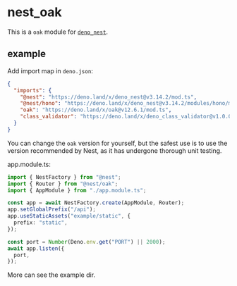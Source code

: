 # nest_oak

This is a `oak` module for [`deno_nest`](https://deno.land/x/deno_nest).

## example

Add import map in `deno.json`:

```json
{
  "imports": {
    "@nest": "https://deno.land/x/deno_nest@v3.14.2/mod.ts",
    "@nest/hono": "https://deno.land/x/deno_nest@v3.14.2/modules/hono/mod.ts",
    "oak": "https://deno.land/x/oak@v12.6.1/mod.ts",
    "class_validator": "https://deno.land/x/deno_class_validator@v1.0.0/mod.ts"
  }
}
```

You can change the `oak` version for yourself, but the safest use is to use the
version recommended by Nest, as it has undergone thorough unit testing.

app.module.ts:

```typescript
import { NestFactory } from "@nest";
import { Router } from "@nest/oak";
import { AppModule } from "./app.module.ts";

const app = await NestFactory.create(AppModule, Router);
app.setGlobalPrefix("/api");
app.useStaticAssets("example/static", {
  prefix: "static",
});

const port = Number(Deno.env.get("PORT") || 2000);
await app.listen({
  port,
});
```

More can see the example dir.
